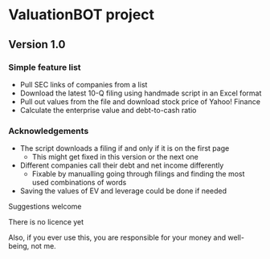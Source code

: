# ValuationBOT project

## Version 1.0

### Simple feature list
* Pull SEC links of companies from a list
* Download the latest 10-Q filing using handmade script in an Excel format
* Pull out values from the file and download stock price of Yahoo! Finance
* Calculate the enterprise value and debt-to-cash ratio

### Acknowledgements
* The script downloads a filing if and only if it is on the first page
  * This might get fixed in this version or the next one
* Different companies call their debt and net income differently
  * Fixable by manualling going through filings and finding the most used combinations of words
* Saving the values of EV and leverage could be done if needed

Suggestions welcome

There is no licence yet

Also, if you ever use this, you are responsible for your money and well-being, not me.
